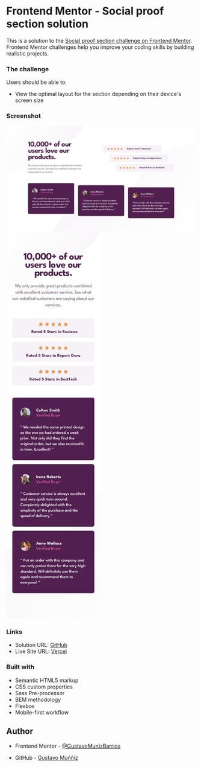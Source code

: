 # Frontend Mentor - Social proof section solution

This is a solution to the [Social proof section challenge on Frontend Mentor](https://www.frontendmentor.io/challenges/social-proof-section-6e0qTv_bA). Frontend Mentor challenges help you improve your coding skills by building realistic projects. 

### The challenge

Users should be able to:

- View the optimal layout for the section depending on their device's screen size

### Screenshot

![](./design/desktop-design.jpg)
![](./design/mobile-design.jpg)

### Links

- Solution URL: [GitHub](https://github.com/GustavoMunizBarrios/social-proof-section)
- Live Site URL: [Vercel]()


### Built with

- Semantic HTML5 markup
- CSS custom properties
- Sass Pre-processor 
- BEM methodology 
- Flexbox
- Mobile-first workflow

## Author

- Frontend Mentor - [@GustavoMunizBarrios](https://www.frontendmentor.io/profile/yourusername)

- GitHub - [Gustavo Muññiz]([https://github.com/GustavoMunizBarrios)


